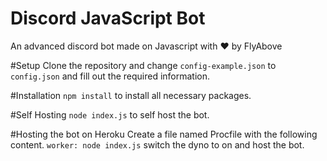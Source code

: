 # Discord JavaScript Bot 
An advanced discord bot made on Javascript with ❤ by FlyAbove

#Setup
Clone the repository and change ``config-example.json`` to ``config.json`` and fill out the required information.

#Installation
``npm install`` to install all necessary packages.

#Self Hosting
``node index.js`` to self host the bot.

#Hosting the bot on Heroku
Create a file named Procfile with the following content.
``worker: node index.js`` switch the dyno to on and host the bot.


